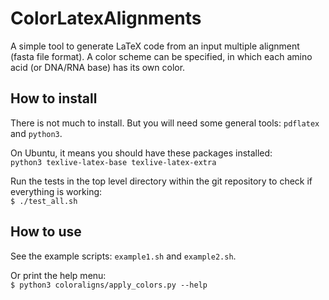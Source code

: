 ColorLatexAlignments
====================

A simple tool to generate LaTeX code from an input multiple alignment (fasta file format).
A color scheme can be specified, in which each amino acid (or DNA/RNA base) has its own color.


How to install
--------------

There is not much to install. But you will need some general tools: `pdflatex` and `python3`.

On Ubuntu, it means you should have these packages installed:<br />
`python3 texlive-latex-base texlive-latex-extra`

Run the tests in the top level directory within the git repository to check if everything is working:<br />
`$ ./test_all.sh`


How to use
----------
See the example scripts: `example1.sh` and `example2.sh`.

Or print the help menu:<br />
`$ python3 coloraligns/apply_colors.py --help`




